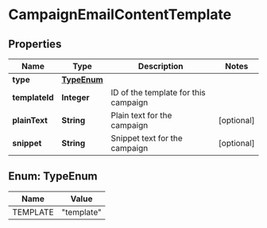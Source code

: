 

# CampaignEmailContentTemplate

## Properties

Name | Type | Description | Notes
------------ | ------------- | ------------- | -------------
**type** | [**TypeEnum**](#TypeEnum) |  | 
**templateId** | **Integer** | ID of the template for this campaign | 
**plainText** | **String** | Plain text for the campaign |  [optional]
**snippet** | **String** | Snippet text for the campaign |  [optional]



## Enum: TypeEnum

Name | Value
---- | -----
TEMPLATE | &quot;template&quot;



